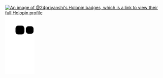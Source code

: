 [![An image of @24priyanshi's Holopin badges, which is a link to view their full Holopin profile](https://holopin.me/24priyanshi)](https://holopin.io/@24priyanshi)
![snake gif](https://github.com/24Priyanshi/24Priyanshi/blob/output/github-contribution-grid-snake.svg)
